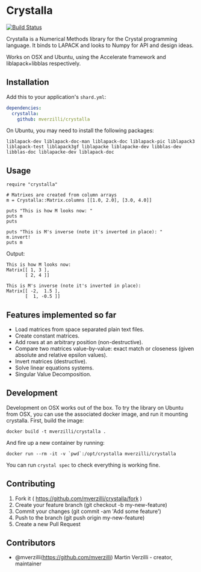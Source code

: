 # Crystalla

[![Build Status](https://travis-ci.org/mverzilli/crystalla.svg?branch=master)](https://travis-ci.org/mverzilli/crystalla)

Crystalla is a Numerical Methods library for the Crystal programming language. It binds to LAPACK and looks to Numpy for API and design ideas.

Works on OSX and Ubuntu, using the Accelerate framework and liblapack+libblas respectively.

## Installation

Add this to your application's `shard.yml`:

```yaml
dependencies:
  crystalla:
    github: mverzilli/crystalla
```

On Ubuntu, you may need to install the following packages:
```
liblapack-dev liblapack-doc-man liblapack-doc liblapack-pic liblapack3 liblapack-test liblapack3gf liblapacke liblapacke-dev libblas-dev libblas-doc liblapacke-dev liblapack-doc
```

## Usage

```crystal
require "crystalla"

# Matrixes are created from column arrays
m = Crystalla::Matrix.columns [[1.0, 2.0], [3.0, 4.0]]

puts "This is how M looks now: "
puts m
puts

puts "This is M's inverse (note it's inverted in place): "
m.invert!
puts m
```

Output:

```text
This is how M looks now:
Matrix[[ 1, 3 ],
       [ 2, 4 ]]

This is M's inverse (note it's inverted in place):
Matrix[[ -2,  1.5 ],
       [  1, -0.5 ]]
 ```

## Features implemented so far

* Load matrices from space separated plain text files.
* Create constant matrices.
* Add rows at an arbitrary position (non-destructive).
* Compare two matrices value-by-value: exact match or closeness (given absolute and relative epsilon values).
* Invert matrices (destructive).
* Solve linear equations systems.
* Singular Value Decomposition.

## Development

Development on OSX works out of the box. To try the library on Ubuntu from OSX, you can use the associated docker image, and run it mounting crystalla. First, build the image:
```
docker build -t mverzilli/crystalla .
```

And fire up a new container by running:
```
docker run --rm -it -v `pwd`:/opt/crystalla mverzilli/crystalla
```

You can run `crystal spec` to check everything is working fine.

## Contributing

1. Fork it ( https://github.com/mverzilli/crystalla/fork )
2. Create your feature branch (git checkout -b my-new-feature)
3. Commit your changes (git commit -am 'Add some feature')
4. Push to the branch (git push origin my-new-feature)
5. Create a new Pull Request

## Contributors

- @mverzilli(https://github.com/mverzilli) Martin Verzilli - creator, maintainer
